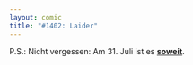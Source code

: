 ```yaml
---
layout: comic
title: "#1402: Laider"
---
```


P.S.:
Nicht vergessen: Am 31. Juli ist es <a href="http://www.fonflatter.de/ausstellung"><strong>soweit</strong></a>.
